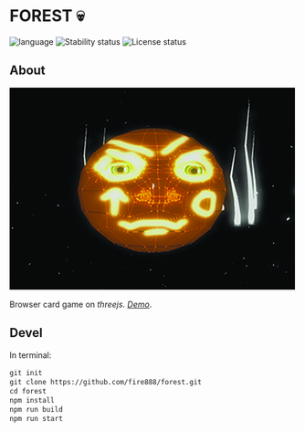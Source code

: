 # FOREST :skull: # 

![language](https://img.shields.io/badge/code-javascript-green.svg) 
![Stability status](https://img.shields.io/badge/stability-stable-green.svg) 
![License status](https://img.shields.io/badge/license-Beerware-green.svg) 


About
------------   
![pic](https://raw.githubusercontent.com/fire888/forest/master/src/Assets/preview.jpg)  

Browser card game on *threejs*. 
[*Demo*](http://js.otrisovano.ru/tests/190710_kolobok/).

Devel
------------
In terminal:
```
git init
git clone https://github.com/fire888/forest.git
cd forest
npm install
npm run build
npm run start
```

